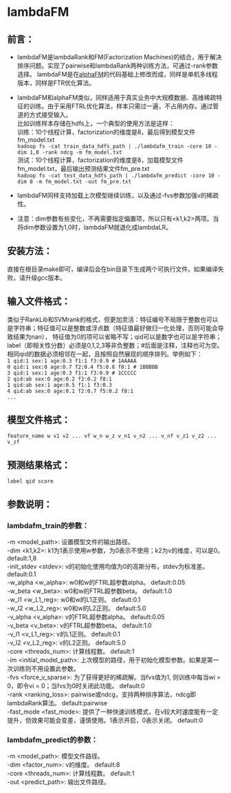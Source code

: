 # lambdaFM
## 前言：
* lambdaFM是lambdaRank和FM(Factorization Machines)的结合，用于解决排序问题。实现了pairwise和lambdaRank两种训练方法，可通过-rank参数选择。
lambdaFM是在[alphaFM](https://github.com/CastellanZhang/alphaFM)的代码基础上修改而成，同样是单机多线程版本，同样是FTR优化算法。<br>

* lambdaFM和alphaFM类似，同样适用于真实业务中大规模数据、高维稀疏特征的训练。由于采用FTRL优化算法，样本只需过一遍，不占用内存。通过管道的方式接受输入。<br>
比如训练样本存储在hdfs上，一个典型的使用方法是这样：<br>
训练：10个线程计算，factorization的维度是8，最后得到模型文件fm_model.txt<br>
`hadoop fs -cat train_data_hdfs_path | ./lambdafm_train -core 10 -dim 1,8 -rank ndcg -m fm_model.txt`<br>
测试：10个线程计算，factorization的维度是8，加载模型文件fm_model.txt，最后输出预测结果文件fm_pre.txt<br>
`hadoop fs -cat test_data_hdfs_path | ./lambdafm_predict -core 10 -dim 8 -m fm_model.txt -out fm_pre.txt`<br>

* lambdaFM同样支持加载上次模型继续训练，以及通过-fvs参数加强v的稀疏性。<br>

* 注意：dim参数有些变化，不再需要指定偏置项，所以只有<k1,k2>两项。当将dim参数设置为1,0时，lambdaFM就退化成lambdaLR。<br>

## 安装方法：
直接在根目录make即可，编译后会在bin目录下生成两个可执行文件。如果编译失败，请升级gcc版本。
## 输入文件格式：
类似于RankLib和SVMrank的格式，但更加灵活：特征编号不局限于整数也可以是字符串；特征值可以是整数或浮点数（特征值最好做归一化处理，否则可能会导致结果为nan），
特征值为0的项可以省略不写；qid可以是数字也可以是字符串；label（即相关性分数）必须是0,1,2,3等非负整数；#后面是注释，注释也可为空。
相同qid的数据必须相邻在一起，且按照自然展现的顺序排列。举例如下：<br>
`1 qid:1 sex:1 age:0.3 f1:1 f3:0.9 # 1AAAAA`<br>
`0 qid:1 sex:0 age:0.7 f2:0.4 f5:0.8 f8:1 # 1BBBBB`<br>
`3 qid:1 sex:1 age:0.3 f1:1 f3:0.9 # 1CCCCC`<br>
`2 qid:ab sex:0 age:0.2 f2:0.2 f8:1`<br>
`1 qid:ab sex:1 age:0.5 f1:1 f3:0.3`<br>
`4 qid:ab sex:0 age:0.1 f2:0.7 f5:0.2 f8:1`<br>
`...`<br>
## 模型文件格式：
`feature_name w v1 v2 ... vf w_n w_z v_n1 v_n2 ... v_nf v_z1 v_z2 ... v_zf`
## 预测结果格式：
`label qid score`<br>

## 参数说明：
### lambdafm_train的参数：
-m \<model_path\>: 设置模型文件的输出路径。<br>
-dim \<k1,k2\>: k1为1表示使用w参数，为0表示不使用；k2为v的维度，可以是0。	default:1,8<br>
-init_stdev \<stdev\>: v的初始化使用均值为0的高斯分布，stdev为标准差。	default:0.1<br>
-w_alpha \<w_alpha\>: w0和w的FTRL超参数alpha。	default:0.05<br>
-w_beta \<w_beta\>: w0和w的FTRL超参数beta。	default:1.0<br>
-w_l1 \<w_L1_reg\>: w0和w的L1正则。	default:0.1<br>
-w_l2 \<w_L2_reg\>: w0和w的L2正则。	default:5.0<br>
-v_alpha \<v_alpha\>: v的FTRL超参数alpha。	default:0.05<br>
-v_beta \<v_beta\>: v的FTRL超参数beta。	default:1.0<br>
-v_l1 \<v_L1_reg\>: v的L1正则。	default:0.1<br>
-v_l2 \<v_L2_reg\>: v的L2正则。	default:5.0<br>
-core \<threads_num\>: 计算线程数。	default:1<br>
-im \<initial_model_path\>: 上次模型的路径，用于初始化模型参数。如果是第一次训练则不用设置此参数。<br>
-fvs \<force_v_sparse\>: 为了获得更好的稀疏解。当fvs值为1, 则训练中每当wi = 0，即令vi = 0；当fvs为0时关闭此功能。	default:0<br>
-rank \<ranking_loss\>: pairwise或ndcg，支持两种排序算法，ndcg即lambdaRank算法。	default:pairwise<br>
-fast_mode \<fast_mode\>: 提供了一种快速训练模式，在v较大时速度能有一定提升，但效果可能会变差，谨慎使用。1表示开启，0表示关闭。	default:0<br>
### lambdafm_predict的参数：
-m \<model_path\>: 模型文件路径。<br>
-dim \<factor_num\>: v的维度。	default:8<br>
-core \<threads_num\>: 计算线程数。	default:1<br>
-out \<predict_path\>: 输出文件路径。<br>


